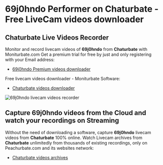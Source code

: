 # 69j0hndo Performer on Chaturbate - Free LiveCam videos downloader

## Chaturbate Live Videos Recorder

Monitor and record livecam videos of **69j0hndo** from **Chaturbate** with Moniturbate.com
Get a premium trial for free by just and only registering with your Email address:
* [69j0hndo Premium videos downloader](https://moniturbate.com/request-demo-licence-key.html)

Free livecam videos downloader - Moniturbate Software:
* [Chaturbate videos downloader](https://moniturbate.com/moniturbate-download-software.html)

![69j0hndo livecam videos recorder](https://peachurnet.com/templates/moniturbate-software.png)


## Capture 69j0hndo videos from the Cloud and watch your recordings on Streaming

Without the need of downloading a software, capture **69j0hndo** livecam videos from **Chaturbate** 100% online.
Watch Livecam archives from **Chaturbate** unlimitedly from thousands of existing recordings, only on Peachurbate.com and its websites network:
* [Chaturbate videos archives](https://peachurnet.com/)